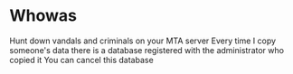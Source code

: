 # Whowas
Hunt down vandals and criminals on your MTA server
Every time I copy someone's data there is a database registered with the administrator who copied it You can cancel this database

